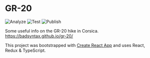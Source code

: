 # GR-20

![Analyze](https://github.com/badsyntax/gr-20/workflows/Analyze/badge.svg?branch=master)
![Test](https://github.com/badsyntax/gr-20/workflows/Test/badge.svg?branch=master)
![Publish](https://github.com/badsyntax/gr-20/workflows/Publish/badge.svg)

Some useful info on the GR-20 hike in Corsica. https://badsyntax.github.io/gr-20/

This project was bootstrapped with [Create React App](https://github.com/facebook/create-react-app) and uses React, Redux & TypeScript.
